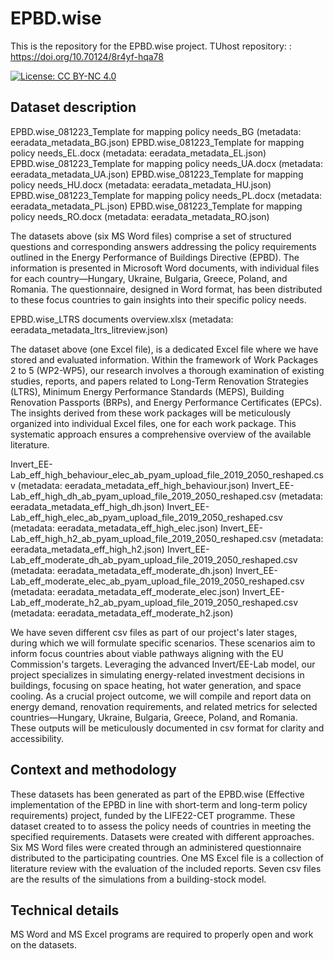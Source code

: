 # EPBD.wise
This is the repository for the EPBD.wise project.
TUhost repository: : https://doi.org/10.70124/8r4yf-hqa78

[![License: CC BY-NC 4.0](https://img.shields.io/badge/License-CC_BY--NC_4.0-lightgrey.svg)](https://creativecommons.org/licenses/by-nc/4.0/)

## Dataset description 

EPBD.wise_081223_Template for mapping policy needs_BG (metadata: eeradata_metadata_BG.json)
EPBD.wise_081223_Template for mapping policy needs_EL.docx (metadata: eeradata_metadata_EL.json)
EPBD.wise_081223_Template for mapping policy needs_UA.docx (metadata: eeradata_metadata_UA.json)
EPBD.wise_081223_Template for mapping policy needs_HU.docx (metadata: eeradata_metadata_HU.json)
EPBD.wise_081223_Template for mapping policy needs_PL.docx (metadata: eeradata_metadata_PL.json)
EPBD.wise_081223_Template for mapping policy needs_RO.docx (metadata: eeradata_metadata_RO.json)

The datasets above (six MS Word files) comprise a set of structured questions and corresponding answers addressing the policy requirements outlined in the Energy Performance of Buildings Directive (EPBD). The information is presented in Microsoft Word documents, with individual files for each country—Hungary, Ukraine, Bulgaria, Greece, Poland, and Romania. The questionnaire, designed in Word format, has been distributed to these focus countries to gain insights into their specific policy needs.

EPBD.wise_LTRS documents overview.xlsx (metadata: eeradata_metadata_ltrs_litreview.json)

The dataset above (one Excel file), is a dedicated Excel file where we have stored and evaluated information. Within the framework of Work Packages 2 to 5 (WP2-WP5), our research involves a thorough examination of existing studies, reports, and papers related to Long-Term Renovation Strategies (LTRS), Minimum Energy Performance Standards (MEPS), Building Renovation Passports (BRPs), and Energy Performance Certificates (EPCs). The insights derived from these work packages will be meticulously organized into individual Excel files, one for each work package. This systematic approach ensures a comprehensive overview of the available literature.

Invert_EE-Lab_eff_high_behaviour_elec_ab_pyam_upload_file_2019_2050_reshaped.csv (metadata: eeradata_metadata_eff_high_behaviour.json)
Invert_EE-Lab_eff_high_dh_ab_pyam_upload_file_2019_2050_reshaped.csv (metadata: eeradata_metadata_eff_high_dh.json)
Invert_EE-Lab_eff_high_elec_ab_pyam_upload_file_2019_2050_reshaped.csv (metadata: eeradata_metadata_eff_high_elec.json)
Invert_EE-Lab_eff_high_h2_ab_pyam_upload_file_2019_2050_reshaped.csv (metadata: eeradata_metadata_eff_high_h2.json)
Invert_EE-Lab_eff_moderate_dh_ab_pyam_upload_file_2019_2050_reshaped.csv (metadata: eeradata_metadata_eff_moderate_dh.json)
Invert_EE-Lab_eff_moderate_elec_ab_pyam_upload_file_2019_2050_reshaped.csv (metadata: eeradata_metadata_eff_moderate_elec.json)
Invert_EE-Lab_eff_moderate_h2_ab_pyam_upload_file_2019_2050_reshaped.csv (metadata: eeradata_metadata_eff_moderate_h2.json)

We have seven different csv files as part of our project's later stages, during which we will formulate specific scenarios. These scenarios aim to inform focus countries about viable pathways aligning with the EU Commission's targets. Leveraging the advanced Invert/EE-Lab model, our project specializes in simulating energy-related investment decisions in buildings, focusing on space heating, hot water generation, and space cooling. As a crucial project outcome, we will compile and report data on energy demand, renovation requirements, and related metrics for selected countries—Hungary, Ukraine, Bulgaria, Greece, Poland, and Romania. These outputs will be meticulously documented in csv format for clarity and accessibility.

## Context and methodology

These datasets has been generated as part of the EPBD.wise (Effective implementation of the EPBD in line with short-term and long-term policy requirements) project, funded by the LIFE22-CET programme.
These dataset created to to assess the policy needs of countries in meeting the specified requirements.
Datasets were created with different approaches. Six MS Word files were created through an administered questionnaire distributed to the participating countries. One MS Excel file is a collection of literature review with the evaluation of the included reports. Seven csv files are the results of the simulations from a building-stock model.

## Technical details

MS Word and MS Excel programs are required to properly open and work on the datasets.
